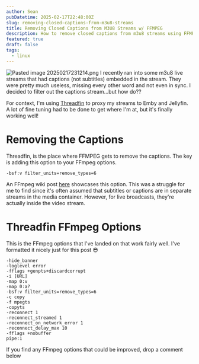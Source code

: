 ```yaml
---
author: Sean
pubDatetime: 2025-02-17T22:48:00Z
slug: removing-closed-captions-from-m3u8-streams
title: Removing Closed Captions from M3U8 Streams w/ FFMPEG
description: How to remove closed captions from m3u8 streams using FFMPEG. Also describes how to use this option in Threadfin
featured: true
draft: false
tags:
  - linux
---
```

![Pasted image 20250217231214.png](@assets/blog/Pasted%20image%2020250217231214.png)
I recently ran into some m3u8 live streams that had captions (not subtitles) embedded in the stream. They were pretty much useless, missing every other word and not even in sync. I decided to filter out the captions stream...but how do??

For context, I'm using [Threadfin](https://github.com/Threadfin/Threadfin) to proxy my streams to Emby and Jellyfin. A lot of fine tuning had to be done to get where I'm at, but it's finally working well!

# Removing the Captions
Threadfin, is the place where FFMPEG gets to remove the captions. The key is adding this option to your FFmpeg options.

```
-bsf:v filter_units=remove_types=6
```

An FFmpeg wiki post [here](https://trac.ffmpeg.org/wiki/HowToExtractAndRemoveClosedCaptions)  showcases this option. This was a struggle for me to find since it's often assumed that subtitles or captions are in separate streams in the media container. However, for live broadcasts, they're actually inside the video stream.

# Threadfin FFmpeg Options

This is the FFmpeg options that I've landed on that work fairly well. I've formatted it nicely just for this post 😎

```
-hide_banner 
-loglevel error 
-fflags +genpts+discardcorrupt 
-i [URL] 
-map 0:v 
-map 0:a? 
-bsf:v filter_units=remove_types=6 
-c copy 
-f mpegts 
-copyts 
-reconnect 1 
-reconnect_streamed 1 
-reconnect_on_network_error 1 
-reconnect_delay_max 10 
-fflags +nobuffer 
pipe:1
```
If you find any FFmpeg options that could be improved, drop a comment below